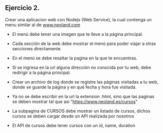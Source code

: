 ## Ejercicio 2. 
Crear una aplicacion web con Nodejs (Web Service), la cual contenga un menu similar al de www.neoland.com

- El menú debe tener una imagen que te lleve a la página principal.
- Cada sección de la web debe mostrar el menú para poder viajar a otras secciones directamente.
- En el menú se debe resaltar la pagina en la que te encuentras.
- Si se ingresa en la url alguna dirección no conocida por tu web, debe redirigir a la página principal.
- Crear un archivo de log donde se registre las páginas visitadas a tu web, donde se guarde la página y en qué fecha y hora fue visitada.

- Ya no se debe escribir en la url la extension .html, sino que las paginas se deben mostrar tal que asi "https://www.neoland.es/cursos"

- La subpagina de CURSOS debe mostrar un listado de cursos, dichos cursos se deben cargar desde un API realizada por nosotros
- El API de cursos debe tener cursos con un id, name, duration
